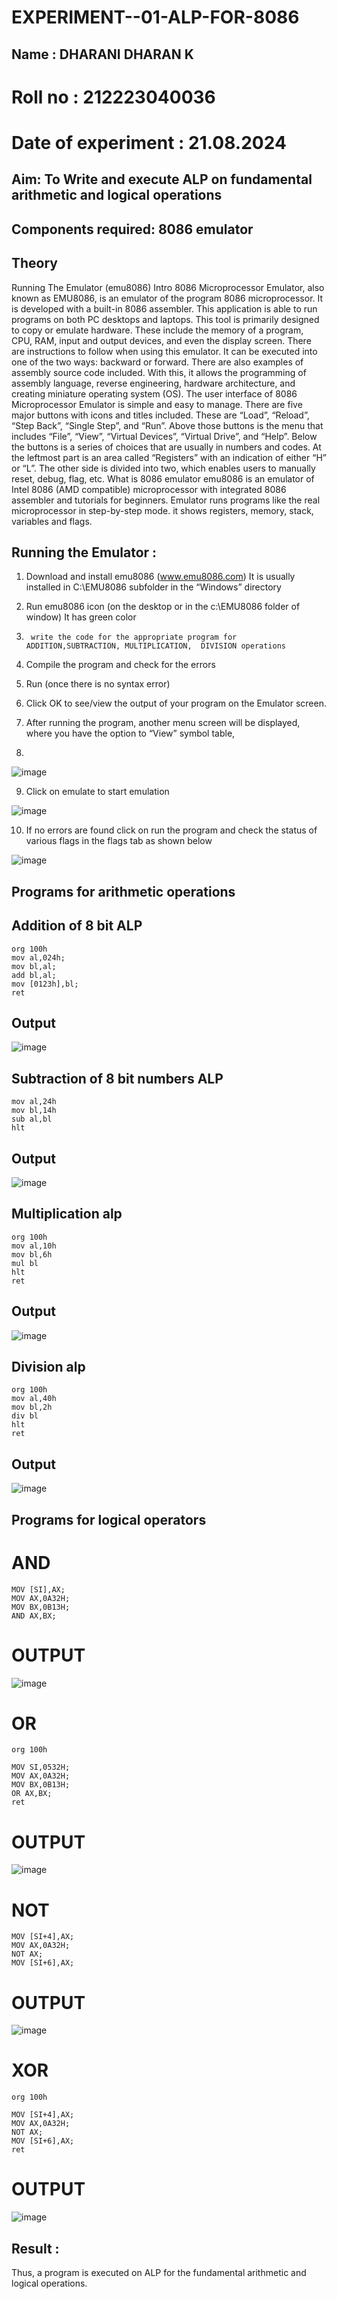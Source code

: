 # EXPERIMENT--01-ALP-FOR-8086
## Name : DHARANI DHARAN K
# Roll no : 212223040036
# Date of experiment : 21.08.2024





## Aim: To Write and execute ALP on fundamental arithmetic and logical operations
## Components required: 8086  emulator 
## Theory 
Running The Emulator (emu8086) Intro 8086 Microprocessor Emulator, also known as EMU8086, is an emulator of the program 8086 microprocessor. It is developed with a built-in 8086 assembler. This application is able to run programs on both PC desktops and laptops. This tool is primarily designed to copy or emulate hardware. These include the memory of a program, CPU, RAM, input and output devices, and even the display screen. There are instructions to follow when using this emulator. It can be executed into one of the two ways: backward or forward. There are also examples of assembly source code included. With this, it allows the programming of assembly language, reverse engineering, hardware architecture, and creating miniature operating system (OS). The user interface of 8086 Microprocessor Emulator is simple and easy to manage. There are five major buttons with icons and titles included. These are “Load”, “Reload”, “Step Back”, “Single Step”, and “Run”. Above those buttons is the menu that includes “File”, “View”, “Virtual Devices”, “Virtual Drive”, and “Help”. Below the buttons is a series of choices that are usually in numbers and codes. At the leftmost part is an area called “Registers” with an indication of either “H” or “L”. The other side is divided into two, which enables users to manually reset, debug, flag, etc. What is 8086 emulator emu8086 is an emulator of Intel 8086 (AMD compatible) microprocessor with integrated 8086 assembler and tutorials for beginners. Emulator runs programs like the real microprocessor in step-by-step mode. it shows registers, memory, stack, variables and flags.


 ## Running the Emulator :
1.	Download and install emu8086 (www.emu8086.com) It is usually installed in C:\EMU8086 subfolder in the “Windows” directory
2.	  Run  emu8086 icon (on the desktop or in the c:\EMU8086 folder of window) It has green color 
 
 
3.		write the code for the appropriate program for ADDITION,SUBTRACTION, MULTIPLICATION,  DIVISION operations 

4.	 Compile the program and check for the errors 
5.	Run (once there is no syntax error) 

6.	Click OK to see/view the output of your program on the Emulator screen. 


7.	After running the program, another menu screen will be displayed, where you have the option to “View” symbol table,
8.	 


![image](https://user-images.githubusercontent.com/36288975/189273263-d65baae9-4b8f-4723-afb3-c0ffa4052b04.png)











9.	Click on emulate to start emulation 








![image](https://user-images.githubusercontent.com/36288975/189273273-9bb36ec1-e2e8-4892-8d35-37707332bfdc.png)








10.	If no errors are found click on run the program and check the status of various flags in the flags tab as shown below 






![image](https://user-images.githubusercontent.com/36288975/189273277-113a2a33-4a40-4ff8-95a5-ecd3a1f504fe.png)







## Programs for arithmetic  operations

## Addition  of 8 bit ALP 
```
org 100h
mov al,024h;
mov bl,al;
add bl,al;
mov [0123h],bl;
ret
```

## Output  

![image](https://github.com/user-attachments/assets/234a956b-b293-4019-ae15-218875fed55b)

## Subtraction   of 8 bit numbers  ALP 
 ```
mov al,24h
mov bl,14h
sub al,bl
hlt

```
## Output  
![image](https://github.com/user-attachments/assets/0c03b397-2ce7-4c2b-a0cd-612ca6cb1ced)



## Multiplication alp 
```
org 100h
mov al,10h
mov bl,6h
mul bl
hlt
ret
```

 ## Output  

![image](https://github.com/user-attachments/assets/fac48f7f-c09b-489a-ab76-9f5fe7cb9fa7)



## Division alp 
```
org 100h
mov al,40h
mov bl,2h
div bl
hlt
ret
```
## Output  

![image](https://github.com/user-attachments/assets/30057fcd-2943-485e-8b99-22db2e11db01)



## Programs for logical operators

# AND
```
MOV [SI],AX;
MOV AX,0A32H;
MOV BX,0B13H;
AND AX,BX;
```

# OUTPUT
![image](https://github.com/user-attachments/assets/a2b669fe-730d-4cb8-bcac-4bf7c45ae236)


# OR
```
org 100h

MOV SI,0532H;
MOV AX,0A32H;
MOV BX,0B13H;
OR AX,BX;
ret
```

# OUTPUT
![image](https://github.com/user-attachments/assets/35309735-2f0e-4e12-8d8c-9498b55f7033)

# NOT
```
MOV [SI+4],AX;
MOV AX,0A32H;
NOT AX;
MOV [SI+6],AX;
```
# OUTPUT
![image](https://github.com/user-attachments/assets/21d619db-6e4a-49e9-9e00-a45dc9590868)

# XOR
```
org 100h

MOV [SI+4],AX;
MOV AX,0A32H;
NOT AX;
MOV [SI+6],AX;
ret
```
# OUTPUT
![image](https://github.com/user-attachments/assets/5bb3947a-d582-4cef-820f-4185214b8ef5)


## Result :
 Thus, a program is executed on ALP for the fundamental arithmetic and logical operations.









